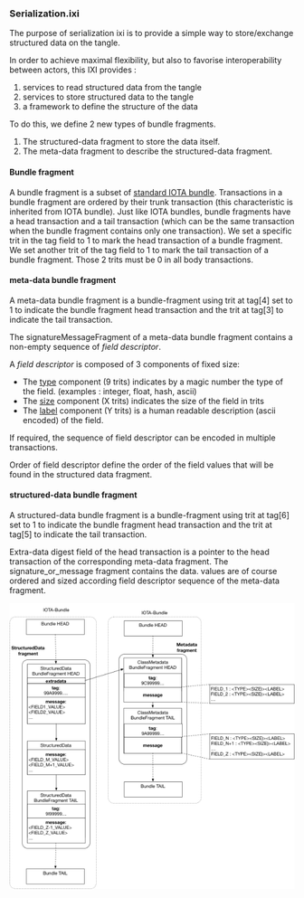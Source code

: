 ### Serialization.ixi

The purpose of serialization ixi is to provide a simple way to store/exchange structured data on the tangle.

In order to achieve maximal flexibility, but also to favorise interoperability between actors, this IXI provides :
1. services to read structured data from the tangle
2. services to store structured data to the tangle
3. a framework to define the structure of the data

To do this, we define 2 new types of bundle fragments.

1. The structured-data fragment to store the data itself.
2. The meta-data fragment to describe the structured-data fragment.

#### Bundle fragment

A bundle fragment is a subset of [standard IOTA bundle](https://docs.iota.org/docs/getting-started/0.1/introduction/what-is-a-bundle). Transactions in a bundle fragment are ordered by their trunk transaction (this characteristic is inherited from IOTA bundle). Just like IOTA bundles, bundle fragments have a head transaction and a tail transaction (which can be the same transaction when the bundle fragment contains only one transaction). We set a specific trit in the tag field to 1 to mark the head transaction of a bundle fragment. We set another trit of the tag field to 1 to mark the tail transaction of a bundle fragment. Those 2 trits must be 0 in all body transactions.

#### meta-data bundle fragment

A meta-data bundle fragment is a bundle-fragment using trit at tag[4] set to 1 to indicate the bundle fragment head transaction and the trit at tag[3] to indicate the tail transaction. 

The signatureMessageFragment of a meta-data bundle fragment contains a non-empty sequence of *field descriptor*.

A *field descriptor* is composed of 3 components of fixed size:

- The <u>type</u> component (9 trits) indicates by a magic number the type of the field. (examples : integer, float, hash, ascii)
- The <u>size</u> component (X trits) indicates the size of the field in trits
- The <u>label</u> component (Y trits) is a human readable description  (ascii encoded) of the field.

 If required, the sequence of field descriptor can be encoded in multiple transactions.


Order of field descriptor define the order of the field values that will be found in the structured data fragment.


#### structured-data bundle fragment

A structured-data bundle fragment is a bundle-fragment using trit at tag[6] set to 1 to indicate the bundle fragment head transaction and the trit at tag[5] to indicate the tail transaction. 

Extra-data digest field of the head transaction is a pointer to the head transaction of the corresponding meta-data fragment.
The signature_or_message fragment contains the data. values are of course ordered and sized according field descriptor sequence of the meta-data fragment.

![bundles](https://github.com/iotaledger/serialization.ixi/blob/master/docs/serialization.png?raw=true)